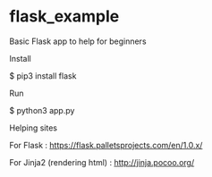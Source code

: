 # flask_example
Basic Flask app to help for beginners

Install

$ pip3 install flask

Run

$ python3 app.py

Helping sites

For Flask : 
https://flask.palletsprojects.com/en/1.0.x/

For Jinja2 (rendering html) : 
http://jinja.pocoo.org/
